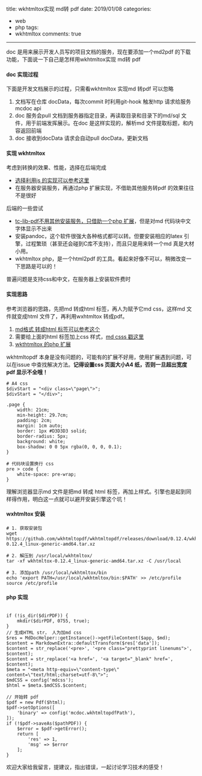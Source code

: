 title: wkhtmltox实现 md转 pdf
date: 2019/01/08
categories:
- web
- php
tags:
- wkhtmltox
comments: true
---

doc 是用来展示开发人员写的项目文档的服务，现在要添加一个md2pdf 的下载功能，下面说一下自己是怎样用wkhtmltox实现 md转 pdf

#### doc 实现过程
下面是开发文档展示的过程，只需看wkhtmltox 实现md 转pdf 可以忽略
1. 文档写在仓库 docData，每次commit 时利用git-hook 触发http 请求给服务mcdoc api
2. doc 服务会pull 文档到服务器指定目录，再读取目录和目录下的md/sql 文件，用于前端发挥展示。在doc 是这样实现的，解析md 文件提取标题，和内容返回前端
3. doc 接收到docData 请求会自动pull docData，更新文档

#### 实现 wkhtmltox
考虑到转换的效果、性能，选择在后端完成
* [选择利用js 的实现可以参考这里](https://segmentfault.com/a/1190000016324962)
* 在服务器安装服务，再通过php 扩展实现，不借助其他服务转pdf 的效果往往不是很好

后端的一些尝试
* [tc-lib-pdf不用其他安装服务，只借助一个php 扩展](https://github.com/tecnickcom/tc-lib-pdf)，但是对md 代码块中文字体显示不出来
* 安装pandoc，这个软件很强大各种格式都可以转。但要安装相应的latex 引擎，过程繁琐（甚至还会碰到C库不支持），而且只是用来转一个md 真是大材小用。
* wkhtmltox php，是一个html2pdf 的工具。看起来好像不可以，稍微改变一下思路是可以的！

普遍问题是支持css和中文，在服务器上安装软件费时

#### 实现思路
参考浏览器的思路，先把md 转成html 标签，再人为赋予它md css，这样md 文件就变成html 文件了，再利用wxhtmltox 转成pdf。 
1. [md格式 转成html 标签可以参考这个]( https://github.com/michelf/php-markdown)
2. 需要给上面的html 标签加上css 样式，[md csss 戳这里](   https://github.com/zhangjikai/markdown-css)
3. [wkthtmltox 的php 扩展](https://github.com/mikehaertl/phpwkhtmltopdf)

wkhtmltopdf 本身是没有问题的，可能有的扩展不好用，使用扩展遇到问题，可以在issue 中查找解决方法。**记得设置css 页面大小A4 纸，否则一旦超出宽度 pdf 显示不全哦！**
```
# A4 css
$divStart = "<div class=\"page\">";
$divStart = "</div>";

.page {
    width: 21cm;
    min-height: 29.7cm;
    padding: 2cm;
    margin: 1cm auto;
    border: 1px #D3D3D3 solid;
    border-radius: 5px;
    background: white;
    box-shadow: 0 0 5px rgba(0, 0, 0, 0.1);
}

# 代码块设置换行 css
pre > code {
    white-space: pre-wrap;
}
```

理解浏览器显示md 文件是把md 转成 html 标签，再加上样式。引擎也是起到同样得作用，明白这一点就可以避开安装引擎这个坑！

#### wxhtmltox 安装
```
# 1. 获取安装包
wget https://github.com/wkhtmltopdf/wkhtmltopdf/releases/download/0.12.4/wkhtmltox-0.12.4_linux-generic-amd64.tar.xz

# 2. 解压到 /usr/local/wkhtmltox/
tar -xf wkhtmltox-0.12.4_linux-generic-amd64.tar.xz -C /usr/local

# 3. 添加path /usr/local/wkhtmltox/bin
echo 'export PATH=/usr/local/wkhtmltox/bin:$PATH' >> /etc/profile
source /etc/profile
```

#### php 实现
```

if (!is_dir($dirPDF)) {
    mkdir($dirPDF, 0755, true);
}
// 生成HTML str， 人为加md css
$res = MdDocHelper::getInstance()->getFileContent($app, $md);
$content = MarkdownExtra::defaultTransform($res['data']);
$content = str_replace('<pre>', '<pre class="prettyprint linenums">', $content);
$content = str_replace('<a href=', '<a target="_blank" href=', $content);
$meta = "<meta http-equiv=\"content-type\" content=\"text/html;charset=utf-8\">";
$mdCSS = config('mdcss');
$html = $meta.$mdCSS.$content;

// 开始转 pdf
$pdf = new Pdf($html);
$pdf->setOptions([
    'binary' => config('mcdoc.wkhtmltopdfPath'),
]);
if (!$pdf->saveAs($pathPDF)) {
    $error = $pdf->getError();
    return [
        'res' => 1,
        'msg' => $error
    ];
}

```
欢迎大家给我留言，提建议，指出错误，一起讨论学习技术的感受！
